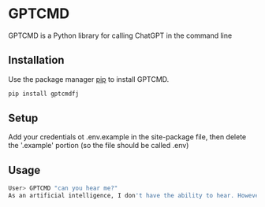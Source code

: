 # GPTCMD

GPTCMD is a Python library for calling ChatGPT in the command line

## Installation

Use the package manager [pip](https://pip.pypa.io/en/stable/) to install GPTCMD.

```bash
pip install gptcmdfj
```

## Setup
Add your credentials ot .env.example in the site-package file, then delete the '.example' portion (so the file should be called .env)

## Usage

```bash
User> GPTCMD "can you hear me?"
As an artificial intelligence, I don't have the ability to hear. However, I can process and respond to the text inputs you provide.
```
